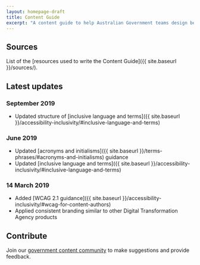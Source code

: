 ```yaml
---
layout: homepage-draft
title: Content Guide
excerpt: "A content guide to help Australian Government teams design better content. Learn how to structure content, write in plain English and create accessible content."
---
```


## Sources
List of the [resources used to write the Content Guide]({{ site.baseurl }}/sources/).

## Latest updates
### September 2019

- Updated structure of [inclusive language and terms]({{ site.baseurl }}/accessibility-inclusivity/#inclusive-language-and-terms)

### June 2019

- Updated [acronyms and initialisms]({{ site.baseurl }}/terms-phrases/#acronyms-and-initialisms) guidance
- Updated [inclusive language and terms]({{ site.baseurl }}/accessibility-inclusivity/#inclusive-language-and-terms)

### 14 March 2019

- Added [WCAG 2.1 guidance]({{ site.baseurl }}/accessibility-inclusivity/#wcag-for-content-authors)
- Applied consistent branding similar to other Digital Transformation Agency products

## Contribute

Join our [government content community](https://www.dta.gov.au/help-and-advice/communities-practice#content-design-and-strategy-community) to make suggestions and provide feedback.
